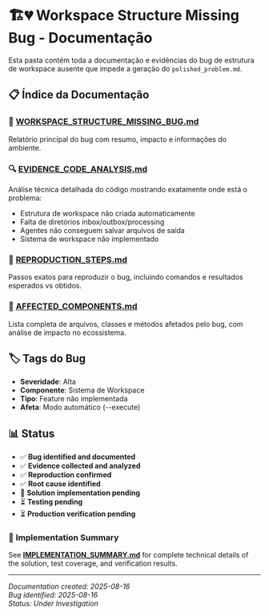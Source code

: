 # 🏗️💔 Workspace Structure Missing Bug - Documentação

Esta pasta contém toda a documentação e evidências do bug de estrutura de workspace ausente que impede a geração do `polished_problem.md`.

## 📋 **Índice da Documentação**

### 🐛 **[WORKSPACE_STRUCTURE_MISSING_BUG.md](./WORKSPACE_STRUCTURE_MISSING_BUG.md)**
Relatório principal do bug com resumo, impacto e informações do ambiente.

### 🔍 **[EVIDENCE_CODE_ANALYSIS.md](./EVIDENCE_CODE_ANALYSIS.md)**  
Análise técnica detalhada do código mostrando exatamente onde está o problema:
- Estrutura de workspace não criada automaticamente
- Falta de diretórios inbox/outbox/processing
- Agentes não conseguem salvar arquivos de saída
- Sistema de workspace não implementado

### 🔄 **[REPRODUCTION_STEPS.md](./REPRODUCTION_STEPS.md)**
Passos exatos para reproduzir o bug, incluindo comandos e resultados esperados vs obtidos.

### 🎯 **[AFFECTED_COMPONENTS.md](./AFFECTED_COMPONENTS.md)**
Lista completa de arquivos, classes e métodos afetados pelo bug, com análise de impacto no ecossistema.

## 🏷️ **Tags do Bug**
- **Severidade**: Alta
- **Componente**: Sistema de Workspace  
- **Tipo**: Feature não implementada
- **Afeta**: Modo automático (--execute)

## 📊 **Status**
- ✅ **Bug identified and documented**
- ✅ **Evidence collected and analyzed**  
- ✅ **Reproduction confirmed**
- ✅ **Root cause identified**
- 🔄 **Solution implementation pending**
- ⏳ **Testing pending**
- ⏳ **Production verification pending**

### 🎯 **Implementation Summary**
See **[IMPLEMENTATION_SUMMARY.md](./IMPLEMENTATION_SUMMARY.md)** for complete technical details of the solution, test coverage, and verification results.

---
*Documentation created: 2025-08-16*  
*Bug identified: 2025-08-16*  
*Status: Under Investigation*
